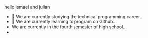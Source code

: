 hello ismael and julian 

- 🔭 We are currently studying the technical programming career...
- 🌱 We are currently learning to program on Github...
- We are currently in the fourth semester of high school...
- 
